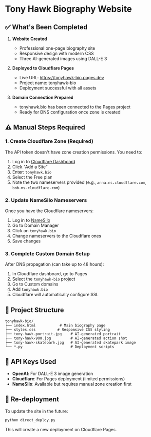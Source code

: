# Tony Hawk Biography Website

## ✅ What's Been Completed

1. **Website Created**
   - Professional one-page biography site
   - Responsive design with modern CSS
   - Three AI-generated images using DALL-E 3

2. **Deployed to Cloudflare Pages**
   - Live URL: https://tonyhawk-bio.pages.dev
   - Project name: tonyhawk-bio
   - Deployment successful with all assets

3. **Domain Connection Prepared**
   - tonyhawk.bio has been connected to the Pages project
   - Ready for DNS configuration once zone is created

## ⚠️ Manual Steps Required

### 1. Create Cloudflare Zone (Required)
The API token doesn't have zone creation permissions. You need to:

1. Log in to [Cloudflare Dashboard](https://dash.cloudflare.com)
2. Click "Add a Site" 
3. Enter: `tonyhawk.bio`
4. Select the Free plan
5. Note the two nameservers provided (e.g., `anna.ns.cloudflare.com`, `bob.ns.cloudflare.com`)

### 2. Update NameSilo Nameservers
Once you have the Cloudflare nameservers:

1. Log in to [NameSilo](https://www.namesilo.com)
2. Go to Domain Manager
3. Click on `tonyhawk.bio`
4. Change nameservers to the Cloudflare ones
5. Save changes

### 3. Complete Custom Domain Setup
After DNS propagation (can take up to 48 hours):

1. In Cloudflare dashboard, go to Pages
2. Select the `tonyhawk-bio` project
3. Go to Custom domains
4. Add `tonyhawk.bio`
5. Cloudflare will automatically configure SSL

## 📁 Project Structure
```
tonyhawk-bio/
├── index.html           # Main biography page
├── styles.css          # Responsive CSS styling
├── tony-hawk-portrait.jpg    # AI-generated portrait
├── tony-hawk-900.jpg         # AI-generated action shot
├── tony-hawk-skatepark.jpg   # AI-generated skatepark image
└── *.py                      # Deployment scripts
```

## 🔑 API Keys Used
- **OpenAI**: For DALL-E 3 image generation
- **Cloudflare**: For Pages deployment (limited permissions)
- **NameSilo**: Available but requires manual zone creation first

## 🚀 Re-deployment
To update the site in the future:
```python
python direct_deploy.py
```

This will create a new deployment on Cloudflare Pages.